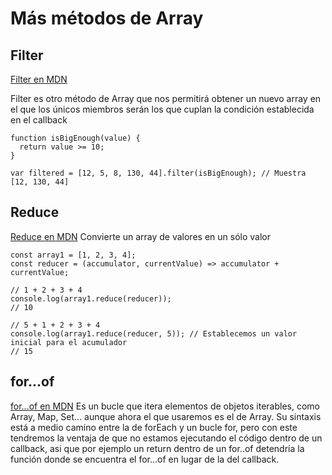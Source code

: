 # Más métodos de Array

## Filter

[Filter en MDN](https://developer.mozilla.org/es/docs/Web/JavaScript/Referencia/Objetos_globales/Array/filter)

Filter es otro método de Array que nos permitirá obtener un nuevo array en el que los únicos miembros serán los que cuplan la condición establecida en el callback

	function isBigEnough(value) {
	  return value >= 10;
	}
	
	var filtered = [12, 5, 8, 130, 44].filter(isBigEnough); // Muestra [12, 130, 44]
	
## Reduce

[Reduce en MDN](https://developer.mozilla.org/en-US/docs/Web/JavaScript/Reference/Global_Objects/Array/reduce)
Convierte un array de valores en un sólo valor

	const array1 = [1, 2, 3, 4];
	const reducer = (accumulator, currentValue) => accumulator + currentValue;
	
	// 1 + 2 + 3 + 4
	console.log(array1.reduce(reducer));
	// 10
	
	// 5 + 1 + 2 + 3 + 4
	console.log(array1.reduce(reducer, 5)); // Establecemos un valor inicial para el acumulador
	// 15

## for...of

[for...of en MDN](https://developer.mozilla.org/en-US/docs/Web/JavaScript/Reference/Statements/for...of)
Es un bucle que itera elementos de objetos iterables, como Array, Map, Set... aunque ahora el que usaremos es el de Array. Su sintaxis está a medio camino entre la de forEach y un bucle for, pero con este tendremos la ventaja de que no estamos ejecutando el código dentro de un callback, asi que por ejemplo un return dentro de un for..of detendría la función donde se encuentra el for...of en lugar de la del callback.

